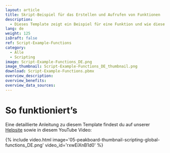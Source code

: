 ```yaml
---
layout: article
title: Skript-Beispiel für das Erstellen und Aufrufen von Funktionen
description: 
  - Dieses Template zeigt ein Beispiel für eine Funktion und wie diese über einen Button aufgerufen werden kann.
lang: de
weight: 125
isDraft: false
ref: Script-Example-Functions
category:
  - Alle
  - Scripting
image: Script-Example-Functions_DE.png
image_thumbnail: Script-Example-Functions_DE_thumbnail.png
download: Script-Example-Functions.pbmx
overview_description:
overview_benefits:
overview_data_sources:
---
```



# So funktioniert’s
Eine detaillierte Anleitung zu diesem Template findest du auf unserer [Helpsite](https://help.peakboard.com/scripting/Script%20Templates/de-global-function.html) sowie in diesem YouTube Video:

{% include video.html image='05-peakboard-thumbnail-scripting-global-functions_DE.png' video_id='rxwEiXnB1d0' %}
